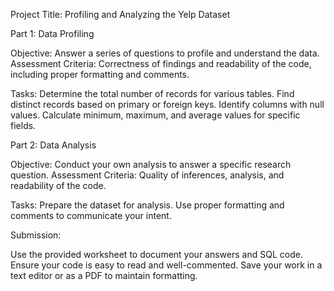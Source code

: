 Project Title: Profiling and Analyzing the Yelp Dataset


Part 1: Data Profiling

Objective: Answer a series of questions to profile and understand the data.
Assessment Criteria: Correctness of findings and readability of the code, including proper formatting and comments.

Tasks:
Determine the total number of records for various tables.
Find distinct records based on primary or foreign keys.
Identify columns with null values.
Calculate minimum, maximum, and average values for specific fields.

Part 2: Data Analysis

Objective: Conduct your own analysis to answer a specific research question.
Assessment Criteria: Quality of inferences, analysis, and readability of the code.

Tasks:
Prepare the dataset for analysis.
Use proper formatting and comments to communicate your intent.

Submission:

Use the provided worksheet to document your answers and SQL code.
Ensure your code is easy to read and well-commented.
Save your work in a text editor or as a PDF to maintain formatting.
